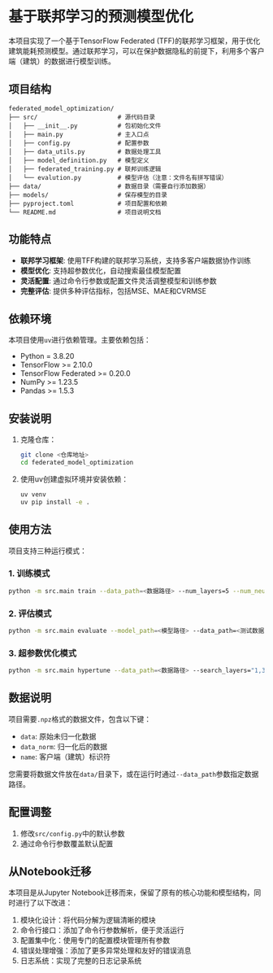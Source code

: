 # 基于联邦学习的预测模型优化

本项目实现了一个基于TensorFlow Federated (TFF)的联邦学习框架，用于优化建筑能耗预测模型。通过联邦学习，可以在保护数据隐私的前提下，利用多个客户端（建筑）的数据进行模型训练。

## 项目结构

```
federated_model_optimization/
├── src/                      # 源代码目录
│   ├── __init__.py           # 包初始化文件
│   ├── main.py               # 主入口点
│   ├── config.py             # 配置参数
│   ├── data_utils.py         # 数据处理工具
│   ├── model_definition.py   # 模型定义
│   ├── federated_training.py # 联邦训练逻辑
│   └── evalution.py          # 模型评估（注意：文件名有拼写错误）
├── data/                     # 数据目录（需要自行添加数据）
├── models/                   # 保存模型的目录
├── pyproject.toml            # 项目配置和依赖
└── README.md                 # 项目说明文档
```

## 功能特点

- **联邦学习框架**: 使用TFF构建的联邦学习系统，支持多客户端数据协作训练
- **模型优化**: 支持超参数优化，自动搜索最佳模型配置
- **灵活配置**: 通过命令行参数或配置文件灵活调整模型和训练参数
- **完整评估**: 提供多种评估指标，包括MSE、MAE和CVRMSE

## 依赖环境

本项目使用`uv`进行依赖管理。主要依赖包括：

- Python = 3.8.20
- TensorFlow >= 2.10.0
- TensorFlow Federated >= 0.20.0
- NumPy >= 1.23.5
- Pandas >= 1.5.3

## 安装说明

1. 克隆仓库：
   ```bash
   git clone <仓库地址>
   cd federated_model_optimization
   ```

2. 使用uv创建虚拟环境并安装依赖：
   ```bash
   uv venv
   uv pip install -e .
   ```

## 使用方法

项目支持三种运行模式：

### 1. 训练模式

```bash
python -m src.main train --data_path=<数据路径> --num_layers=5 --num_neurons=10 --activation=tanh
```

### 2. 评估模式

```bash
python -m src.main evaluate --model_path=<模型路径> --data_path=<测试数据路径>
```

### 3. 超参数优化模式

```bash
python -m src.main hypertune --data_path=<数据路径> --search_layers="1,3,5" --search_neurons="5,10,15,20" --search_activations="relu,tanh,sigmoid"
```

## 数据说明

项目需要`.npz`格式的数据文件，包含以下键：
- `data`: 原始未归一化数据
- `data_norm`: 归一化后的数据
- `name`: 客户端（建筑）标识符

您需要将数据文件放在`data/`目录下，或在运行时通过`--data_path`参数指定数据路径。

## 配置调整

1. 修改`src/config.py`中的默认参数
2. 通过命令行参数覆盖默认配置

## 从Notebook迁移

本项目是从Jupyter Notebook迁移而来，保留了原有的核心功能和模型结构，同时进行了以下改进：

1. 模块化设计：将代码分解为逻辑清晰的模块
2. 命令行接口：添加了命令行参数解析，便于灵活运行
3. 配置集中化：使用专门的配置模块管理所有参数
4. 错误处理增强：添加了更多异常处理和友好的错误消息
5. 日志系统：实现了完整的日志记录系统
